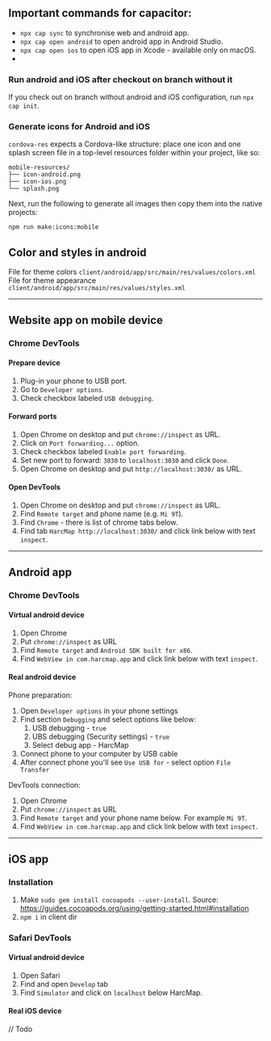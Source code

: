 ## Important commands for capacitor:
- `npx cap sync` to synchronise web and android app.
- `npx cap open android` to open android app in Android Studio.
- `npx cap open ios` to open iOS app in Xcode - available only on macOS.
- 
### Run android and iOS after checkout on branch without it
If you check out on branch without android and iOS configuration, run `npx cap init`.

### Generate icons for Android and iOS
`cordova-res` expects a Cordova-like structure: place one icon and one splash screen file in a top-level resources folder within your project, like so:
```
mobile-resources/
├── icon-android.png
├── icon-ios.png
└── splash.png
```
Next, run the following to generate all images then copy them into the native projects:
```bash
npm run make:icons:mobile
```

## Color and styles in android
File for theme colors `client/android/app/src/main/res/values/colors.xml`
File for theme appearance `client/android/app/src/main/res/values/styles.xml`

___
## Website app on mobile device

### Chrome DevTools

#### Prepare device
1. Plug-in your phone to USB port.
2. Go to `Developer options`.
3. Check checkbox labeled `USB debugging`.

#### Forward ports
1. Open Chrome on desktop and put `chrome://inspect` as URL.
2. Click on `Port forwarding...` option.
3. Check checkbox labeled `Enable port forwarding`.
4. Set new port to forward: `3030` to `localhost:3030` and click `Done`.
5. Open Chrome on desktop and put `http://localhost:3030/` as URL.

#### Open DevTools
1. Open Chrome on desktop and put `chrome://inspect` as URL.
2. Find `Remote target` and phone name (e.g. `Mi 9T`).
3. Find `Chrome` - there is list of chrome tabs below.
4. Find tab `HarcMap http://localhost:3030/` and click link below with text `inspect`.

___
## Android app

### Chrome DevTools

#### Virtual android device
1. Open Chrome
2. Put `chrome://inspect` as URL
3. Find `Remote target` and `Android SDK built for x86`.
4. Find `WebView in com.harcmap.app` and click link below with text `inspect`.

#### Real android device

Phone preparation:
1. Open `Developer options` in your phone settings
2. Find section `Debugging` and select options like below:
   1. USB debugging - `true`
   2. UBS debugging (Security settings) - `true`
   3. Select debug app - HarcMap
3. Connect phone to your computer by USB cable
4. After connect phone you'll see `Use USB for` - select option `File Transfer`

DevTools connection:
1. Open Chrome
2. Put `chrome://inspect` as URL
3. Find `Remote target` and your phone name below. For example `Mi 9T`.
4. Find `WebView in com.harcmap.app` and click link below with text `inspect`.


___
## iOS app

### Installation
1. Make `sudo gem install cocoapods --user-install`. Source:
   https://guides.cocoapods.org/using/getting-started.html#installation
2. `npm i` in client dir

### Safari DevTools

#### Virtual android device
1. Open Safari
2. Find and open `Develop` tab
3. Find `Simulator` and click on `localhost` below HarcMap.

#### Real iOS device
// Todo

